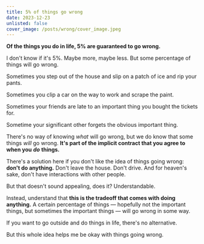 ```yaml
---
title: 5% of things go wrong
date: 2023-12-23
unlisted: false
cover_image: /posts/wrong/cover_image.jpeg
---
```


**Of the things you do in life, 5% are guaranteed to go wrong.**

I don't know if it's 5%. Maybe more, maybe less. But some percentage of things will go wrong.

Sometimes you step out of the house and slip on a patch of ice and rip your pants.

Sometimes you clip a car on the way to work and scrape the paint.

Sometimes your friends are late to an important thing you bought the tickets for.

Sometime your significant other forgets the obvious important thing.

There's no way of knowing _what_ will go wrong, but we do know that some things _will_ go wrong. **It's part of the implicit contract that you agree to when you** **_do_** **things.**

There's a solution here if you don't like the idea of things going wrong: **don't do anything.** Don't leave the house. Don't drive. And for heaven's sake, don't have interactions with other people.

But that doesn't sound appealing, does it? Understandable.

Instead, understand that **this is the tradeoff that comes with doing anything.** A certain percentage of things — hopefully not the important things, but sometimes the important things — will go wrong in some way.

If you want to go outside and do things in life, there's no alternative.

But this whole idea helps me be okay with things going wrong.
